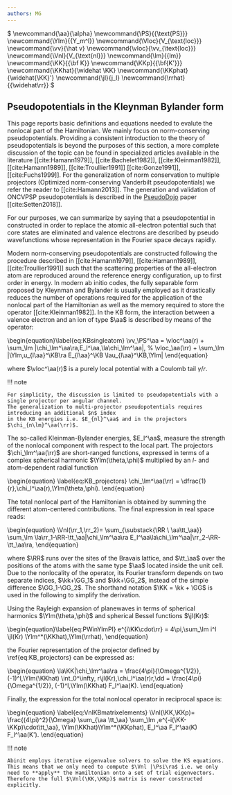 ```yaml
---
authors: MG
---
```


$
\newcommand{\aa}{\alpha}
\newcommand{\PS}{{\text{PS}}}
\newcommand{\Ylm}{{Y_m^l}}
\newcommand{\Vloc}{V_{\text{loc}}}
\newcommand{\vv}{\hat v}
\newcommand{\vloc}{\vv_{\text{loc}}}
\newcommand{\Vnl}{V_{\text{nl}}}
\newcommand{\lm}{{lm}}
\newcommand{\KK}{{\bf K}}
\newcommand{\KKp}{{\bf{K'}}}
\newcommand{\KKhat}{\widehat \KK}
\newcommand{\KKphat}{\widehat{\KK}'}
\newcommand{\jl}{j_l}
\newcommand{\rrhat}{{\widehat\rr}}
$

## Pseudopotentials in the Kleynman Bylander form

This page reports basic definitions and equations needed 
to evalute the nonlocal part of the Hamiltonian. We mainly focus on norm-conserving pseudopotentials.
Providing a consistent introduction to the theory of pseudopotentials is beyond the purposes of this section,
a more complete discussion of the topic can be found in specialized 
articles available in the literature 
[[cite:Hamann1979]], [[cite:Bachelet1982]], [[cite:Kleinman1982]], [[cite:Hamann1989]], [[cite:Troullier1991]]
[[cite:Gonze1991]], [[cite:Fuchs1999]].
For the generalization of norm conservation to multiple projectors (Optimized norm-conserving Vanderbilt pseudopotentials)
we refer the reader to [[cite:Hamann2013]]. 
The generation and validation of ONCVPSP pseudopotentials is described in the 
[PseudoDojo](http://www.pseudo-dojo.org/) paper [[cite:Setten2018]].

For our purposes, we can summarize by saying that a pseudopotential in constructed in order to 
replace the atomic all-electron potential such that core states are eliminated 
and valence electrons are described by pseudo wavefunctions whose 
representation in the Fourier space decays rapidly.

Modern norm-conserving pseudopotentials are constructed following the procedure
described in [[cite:Hamann1979]], [[cite:Hamann1989]], [[cite:Troullier1991]] such that the scattering properties of the 
all-electron atom are reproduced around the reference energy configuration, up to first order in energy.
In modern ab initio codes, the fully separable form proposed by Kleynman and Bylander 
is usually employed as it drastically reduces the number of operations 
required for the application of the nonlocal part of the Hamiltonian 
as well as the memory required to store the operator [[cite:Kleinman1982]].
In the KB form, the interaction between a valence electron and an ion
of type $\aa$ is described by means of the operator:

\begin{equation}\label{eq:KBsingleatom}
\vv_\PS^\aa = 
\vloc^\aa(r) + \sum_\lm |\chi_\lm^\aa\ra\,E_l^\aa\,\la\chi_\lm^\aa|,
% \vloc_\aa(\rr) + \sum_\lm |\Ylm\,u_{l\aa}^\KB\ra E_{l\aa}^\KB \lau_{l\aa}^\KB\,\Ylm|
\end{equation}

where $\vloc^\aa(r)$ is a purely local potential with a Coulomb tail $\gamma/r$.

!!! note

    For simplicity, the discussion is limited to pseudopotentials with a single projector per angular channel.
    The generalization to multi-projector pseudopotentials requires introducing an additional $n$ index
    in the KB energies i.e. $E_{nl}^\aa$ and in the projectors $\chi_{n\lm}^\aa(\rr)$.

The so-called Kleinman-Bylander energies, $E_l^\aa$,
measure the strength of the nonlocal component with respect to the local part.
The projectors $\chi_\lm^\aa(\rr)$ are 
short-ranged functions, expressed in terms of a complex spherical harmonic $\Ylm(\theta,\phi)$
multiplied by an $l$- and atom-dependent radial function 

\begin{equation}
\label{eq:KB_projectors}
\chi_\lm^\aa(\rr) = \dfrac{1}{r}\,\chi_l^\aa(r)\,\Ylm(\theta,\phi).
\end{equation}

<!--
where 

\begin{equation}\label{eq:KBfunctionU}
u_{l\aa}^\KB (\rr) = 
\frac{\Delta v_{l\aa}(\rr)\,u_{l\aa}^\PS (\rr)}
     {\norm{u_{l\aa}(\rr)\,\Delta_{l\aa}}^{1/2}}
\end{equation}
are localized functions defined in terms of the short-ranged ...
and the pseudo eigenfuncions of the reference atom.
\begin{equation}\label{eq:KBenergy}
E_{l\aa}^\KB = 
\frac{\la u_{l\aa}^\PS \Delta v_{l\aa} | \Delta v_{l\aa} u_{l\aa}^\PS \ra }
     {\la u_{l\aa}^\PS | \Delta v_{l\aa} | u_{l\aa}^\PS \ra}
\end{equation}
-->

The total nonlocal part of the Hamiltonian is obtained 
by summing the different atom-centered contributions.
The final expression in real space reads:

\begin{equation}
\Vnl(\rr_1,\rr_2)= 
\sum_{\substack{\RR \\ \aa\tt_\aa}}
\sum_\lm \la\rr_1-\RR-\tt_\aa|\chi_\lm^\aa\ra E_l^\aa\la\chi_\lm^\aa|\rr_2-\RR-\tt_\aa\ra,
\end{equation}

where $\RR$ runs over the sites of the Bravais lattice, and $\tt_\aa$ over the 
positions of the atoms with the same type $\aa$ located inside the unit cell.
Due to the nonlocality of the operator, its Fourier transform depends
on two separate indices, $\kk+\GG_1$ and $\kk+\GG_2$, instead of the simple difference $\GG_1-\GG_2$.
The shorthand notation $\KK = \kk + \GG$ is used in the following to simplify the derivation.

Using the Rayleigh expansion of planewaves in terms of spherical 
harmonics $\Ylm(\theta,\phi)$ and spherical Bessel functions $\jl(Kr)$:

\begin{equation}\label{eq:PWinYlmPl}
e^{i\KK\cdot\rr} = 
 4\pi\,\sum_\lm i^l \jl(Kr) \Ylm^\*(\KKhat)\,\Ylm(\rrhat),
\end{equation}

the Fourier representation of the projector defined by \ref{eq:KB_projectors} can be expressed as:

\begin{equation}
\la\KK|\chi_\lm^\aa\ra = 
 \frac{4\pi}{\Omega^{1/2}}\, (-1)^l\,\Ylm(\KKhat) 
 \int_0^\infty\, r\jl(Kr)\,\chi_l^\aa(r)r\,\dd  =
 \frac{4\pi}{\Omega^{1/2}}\, (-1)^l\,\Ylm(\KKhat) F_l^\aa(K).
\end{equation}

<!--
%where the form factors $F_l^\aa(K)$ related to the atom of type $\aa$ is defined by
%\begin{equation}\label{wq:defformfactors}
% F_l^\aa(K) \df 
% \frac{\int_0^\infty r\,j_l (Kr)\,u_{l\aa} \Delta v_{l\aa}\,\dd r}
%      {\norm{u_{l\aa} \Delta v_{l\aa}}^{1/2} }
%\end{equation}
-->

Finally, the expression for the total nonlocal operator in reciprocal space is:

\begin{equation}
\label{eq:VnlKBmatrixelements}
\Vnl(\KK,\KKp)= \frac{(4\pi)^2}{\Omega} \sum_{\aa \tt_\aa} \sum_\lm
 \,e^{-i(\KK-\KKp)\cdot\tt_\aa}\,
 \Ylm(\KKhat)\Ylm^\*(\KKphat)\, E_l^\aa F_l^\aa(K) F_l^\aa(K').
\end{equation}

!!! note

    Abinit employs iterative eigenvalue solvers to solve the KS equations.
    This means that we only need to compute $\Vnl |\Psi\ra$ i.e. we only
    need to **apply** the Hamiltonian onto a set of trial eigenvectors.
    Therefore the full $\Vnl(\KK,\KKp)$ matrix is never constructed explicitly.
